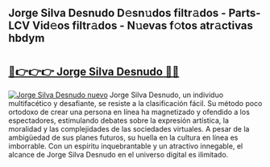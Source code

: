 ## Jorge Silva Desnudo D𝚎sn𝚞dos filtr𝚊dos - Parts-LCV Vid𝚎os filtr𝚊dos - N𝚞evas f𝚘tos atr𝚊ctivas hbdym

# <h2><a href="http://mb5cmm.tromn.icu/?c=Jorge+Silva+Desnudo">🔗👉👉👉 Jorge Silva Desnudo 🔗🔗</a></h2>

[![Jorge Silva Desnudo nuevo](https://i.imgur.com/pEAQMta.gif)](http://mb5cmm.tromn.icu/?c=Jorge+Silva+Desnudo)
Jorge Silva Desnudo, un individuo multifacético y desafiante, se resiste a la clasificación fácil. Su método poco ortodoxo de crear una persona en línea ha magnetizado y ofendido a los espectadores, estimulando debates sobre la expresión artística, la moralidad y las complejidades de las sociedades virtuales. A pesar de la ambigüedad de sus planes futuros, su huella en la cultura en línea es imborrable. Con un espíritu inquebrantable y un atractivo innegable, el alcance de Jorge Silva Desnudo en el universo digital es ilimitado.
